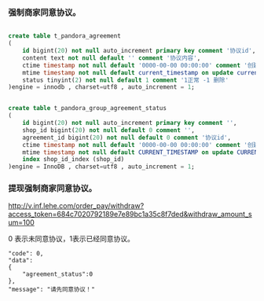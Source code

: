 ### 强制商家同意协议。

```sql

create table t_pandora_agreement
(
    id bigint(20) not null auto_increment primary key comment '协议id',
    content text not null default '' comment '协议内容',
    ctime timestamp not null default '0000-00-00 00:00:00' comment '创建时间',
    mtime timestamp not null default current_timestamp on update current_timestamp,
    status tinyint(2) not null default 1 comment '1正常 -1 删除'
)engine = innodb , charset=utf8 , auto_increment = 1;


create table t_pandora_group_agreement_status
(
    id bigint(20) not null auto_increment primary key comment '',
    shop_id bigint(20) not null default 0 comment '',
    agreement_id bigint(20) not null default 0 comment '协议id',
    ctime timestamp not null default '0000-00-00 00:00:00' comment '创建时间',
    mtime timestamp not null default CURRENT_TIMESTAMP on update CURRENT_TIMESTAMP comment '修改时间',
    index shop_id_index (shop_id)
)engine = InnoDB , charset=utf8 , auto_increment = 1;

```


### 提现强制商家同意协议。
<http://v.inf.lehe.com/order_pay/withdraw?access_token=684c7020792189e7e89bc1a35c8f7ded&withdraw_amount_sum=100>

0 表示未同意协议，1表示已经同意协议。
```
"code": 0,
"data": 
{
    "agreement_status":0
},
"message": "请先同意协议！"
```
